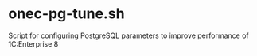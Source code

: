 # onec-pg-tune.sh
Script for configuring PostgreSQL parameters to improve performance of 1C:Enterprise 8
